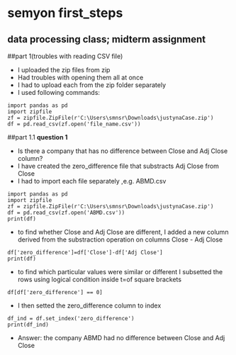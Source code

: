 # semyon first_steps
## data processing class; midterm assignment 

##part 1(troubles with reading CSV file) 

- I uploaded the zip files from zip 
- Had troubles with opening them all at once 
- I had to upload each from the zip folder separately
- I used following commands: 
```
import pandas as pd
import zipfile
zf = zipfile.ZipFile(r'C:\Users\smnsr\Downloads\justynaCase.zip')
df = pd.read_csv(zf.open('file_name.csv'))
```
##part 1.1
**question 1**

- Is there a company that has no difference between Close and Adj Close column?
- I have created the zero_difference file that substracts Adj Close from Close 
- I had to import each file separately ,e.g. ABMD.csv
```
import pandas as pd
import zipfile
zf = zipfile.ZipFile(r'C:\Users\smnsr\Downloads\justynaCase.zip')
df = pd.read_csv(zf.open('ABMD.csv'))
print(df)
```
- to find whether Close and Adj Close are different, I added a new column derived from the substraction operation on columns Close - Adj Close
```
df['zero_difference']=df['Close']-df['Adj Close']
print(df)
```
- to find which particular values were similar or different I subsetted the rows using logical condition inside t=of square brackets 
```
df[df['zero_difference'] == 0]
```
- I then setted the zero_difference column to index 
```
df_ind = df.set_index('zero_difference')
print(df_ind)
```

- Answer: the company ABMD had no difference between Close and Adj Close
